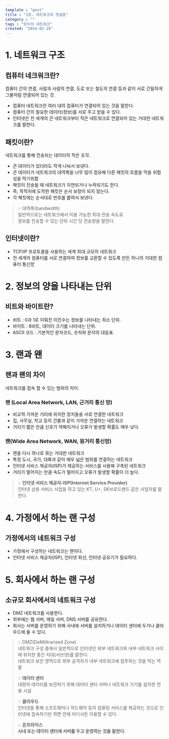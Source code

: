 ```yaml
---
template : "post"
title : "1장. 네트워크의 첫걸음"
category : ""
tags : "모두의 네트워크"
created: "2024-02-19"
---
```


# 1. 네트워크 구조


## 컴퓨터 네크워크란?


컴퓨터 간의 연결, 사람과 사람의 연결, 도로 또는 철도의 연결 등과 같이
서로 긴밀하게 그물처럼 연결되어 있는 것.

- 컴퓨터 네트워크란 여러 대의 컴퓨터가 연결되어 있는 것을 말한다.
- 컴퓨터 간의 필요한 데이터(정보)를 서로 주고 받을 수 있다.
- 인터넷은 전 세계의 큰 네트워크부터 작은 네트워크로 연결되어 있는 거대한 네트워크를 말한다.

## 패킷이란?


네트워크를 통해 전송되는 데이터의 작은 조각.

- 큰 데이터가 있더라도 작게 나눠서 보낸다.
- 큰 데이터가 네트워크의 대역폭을 너무 많이 점유해 다른 패킷의 흐름을 막을 위험성을 막기위함
- 패킷이 전송될 때 네트워크가 지연되거나 누락되기도 한다.
- 즉, 목적지에 도착한 패킷은 순서 보장이 되지 않는다.
- 각 패킷에는 순서대로 번호를 붙여서 보낸다.

> 💡 대역폭(bandwidth)  
> 일반적으로는 네트워크에서 이용 가능한 최대 전송 속도로  
> 정보를 전송할 수 있는 단위 시간 당 전송량을 말한다.


## 인터넷이란?

- TCP/IP 프로토콜을 사용하는 세계 최대 규모의 네트워크
- 전 세계의 컴퓨터를 서로 연결하여 정보를 교환할 수 있도록 만든 하나의 거대한 컴퓨터 통신망

# 2. 정보의 양을 나타내는 단위


## 비트와 바이트란?

- 비트 : 0과 1로 이뤄진 이진수는 정보를 나타내는 최소 단위.
- 바이트 : 8비트, 데이터 크기를 나타내는 단위.
- ASCII 코드 : 기본적인 문자코드, 숫자와 문자의 대응표.

# 3. 랜과 왠


## 랜과 왠의 차이


네트워크를 접속 할 수 있는 범위의 차이.


### 랜 (Local Area Network, LAN, 근거리 통신 망)

- 비교적 가까운 거리에 위치한 장치들을 서로 연결한 네트워크
- 집, 사무실, 학교 등의 건물과 같이 가까운 연결하는 네트워크
- 거리가 짧은 만큼 신호가 약해지거나 오류가 발생할 확률도 매우 낮다.

### 왠(Wide Area Network, WAN, 원거리 통신망)

- 랜을 다시 하나로 묶는 거대한 네트워크
- 특정 도시, 국가, 대륙과 같이 매우 넓은 범위를 연결하는 네트워크
- 인터넷 서비스 제공자(ISP)가 제공하는 서비스를 사용해 구축된 네트워크
- 거리가 멀어지는 만큼 속도가 떨어지고 오류가 발생할 확률이 더 높다.

> 💡 **인터넷 서비스 제공자-ISP(Internet Service Provider)**  
> 인터넷 상용 서비스 사업을 하고 있는 KT, U+, SK브로드밴드 같은 사업자를 말한다.


# 4. 가정에서 하는 랜 구성


## 가정에서의 네트워크 구성

- 가정에서 구성하는 네트워크는 랜이다.
- 인터넷 서비스 제공자(ISP), 인터넷 회선, 인터넷 공유기가 필요하다.

# 5. 회사에서 하는 랜 구성


## 소규모 회사에서의 네트워크 구성

- DMZ 네트워크를 사용한다.
- 외부에는 웹 서버, 메일 서버, DNS 서버를 공유한다.
- 회사는 서버를 운영하기 위해 사내에 서버를 설치하거나 데이터 센터에 두거나 클라우드에 둘 수 있다.

> 💡 DMZ(DeMilitrarized Zone)  
> 네트워크 구성 중에서 일반적으로 인터넷인 외부 네트워크와 내부 네트워크 사이에 위치한 중간 지대(서브넷)를 말한다.  
> 네트워크 보안 영역으로 외부 공격자가 내부 네트워크에 침투하는 것을 막는 역활


> 💡 **데이터 센터**  
> 대량의 데이터를 보관하기 위해 데이터 센터 서버나 네트워크 기기를 설치한 전용 시설


> 💡 **클라우드**  
> 인터넷을 통해 소프트웨어나 하드웨어 등의 컴퓨팅 서비스를 제공하는 것으로 인터넷에 접속하기만 하면 언제 어디서든 이용할 수 있다.


> 💡 **온프라미스  
> 사내 또는 데이터 센터에 서버를 두고 운영하는 것을 말한다.**

